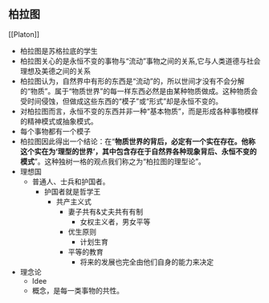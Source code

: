 ## 柏拉图
[[Platon]]
- 柏拉图是苏格拉底的学生
- 柏拉图关心的是永恒不变的事物与“流动”事物之间的关系,它与人类道德与社会理想及美德之间的关系
- 柏拉图认为，自然界中有形的东西是“流动”的，所以世间才没有不会分解的“物质”。属于“物质世界”的每一样东西必然是由某种物质做成。这种物质会受时间侵蚀，但做成这些东西的“模子”或“形式”却是永恒不变的。
- 对柏拉图而言，永恒不变的东西并非一种“基本物质”，而是形成各种事物模样的精神模式或抽象模式。
- 每个事物都有一个模子
- 柏拉图因此得出一个结论：在“**物质世界的背后，必定有一个实在存在。他称这个实在为‘理型的世界’，其中包含存在于自然界各种现象背后、永恒不变的模式**”。这种独树一格的观点我们称之为“柏拉图的理型论”。
- 理想国
	- 普通人、士兵和护国者。
		- 护国者就是哲学王
			- 共产主义式
				- 妻子共有&丈夫共有有制
					- 女权主义者，男女平等
				- 优生原则
					- 计划生育
				- 平等的教育
					- 将来的发展也完全由他们自身的能力来决定
- 理念论
	- Idee
	- 概念，是每一类事物的共性。